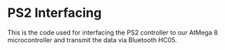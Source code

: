 # PS2 Interfacing
This is the code used for interfacing the PS2 controller to our AtMega 8 microcontroller and transmit the data via Bluetooth HC05.
